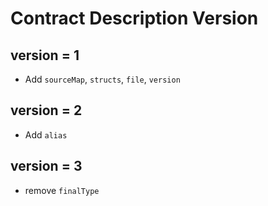 # Contract Description Version 


## version = 1

* Add `sourceMap`, `structs`, `file`, `version`

## version = 2 

* Add `alias`

## version = 3

* remove `finalType`